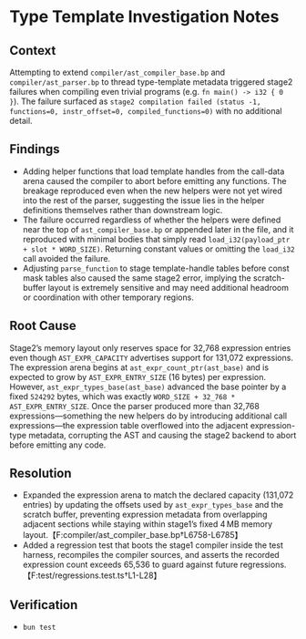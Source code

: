 # Type Template Investigation Notes

## Context

Attempting to extend `compiler/ast_compiler_base.bp` and `compiler/ast_parser.bp` to thread type-template metadata triggered stage2 failures when compiling even trivial programs (e.g. `fn main() -> i32 { 0 }`). The failure surfaced as `stage2 compilation failed (status -1, functions=0, instr_offset=0, compiled_functions=0)` with no additional detail.

## Findings

* Adding helper functions that load template handles from the call-data arena caused the compiler to abort before emitting any functions. The breakage reproduced even when the new helpers were not yet wired into the rest of the parser, suggesting the issue lies in the helper definitions themselves rather than downstream logic.
* The failure occurred regardless of whether the helpers were defined near the top of `ast_compiler_base.bp` or appended later in the file, and it reproduced with minimal bodies that simply read `load_i32(payload_ptr + slot * WORD_SIZE)`. Returning constant values or omitting the `load_i32` call avoided the failure.
* Adjusting `parse_function` to stage template-handle tables before const mask tables also caused the same stage2 error, implying the scratch-buffer layout is extremely sensitive and may need additional headroom or coordination with other temporary regions.

## Root Cause

Stage2’s memory layout only reserves space for 32,768 expression entries even though `AST_EXPR_CAPACITY` advertises support for 131,072 expressions. The expression arena begins at `ast_expr_count_ptr(ast_base)` and is expected to grow by `AST_EXPR_ENTRY_SIZE` (16 bytes) per expression. However, `ast_expr_types_base(ast_base)` advanced the base pointer by a fixed `524292` bytes, which was exactly `WORD_SIZE + 32_768 * AST_EXPR_ENTRY_SIZE`. Once the parser produced more than 32,768 expressions—something the new helpers do by introducing additional call expressions—the expression table overflowed into the adjacent expression-type metadata, corrupting the AST and causing the stage2 backend to abort before emitting any code.

## Resolution

* Expanded the expression arena to match the declared capacity (131,072 entries) by updating the offsets used by `ast_expr_types_base` and the scratch buffer, preventing expression metadata from overlapping adjacent sections while staying within stage1’s fixed 4 MB memory layout.【F:compiler/ast_compiler_base.bp†L6758-L6785】
* Added a regression test that boots the stage1 compiler inside the test harness, recompiles the compiler sources, and asserts the recorded expression count exceeds 65,536 to guard against future regressions.【F:test/regressions.test.ts†L1-L28】

## Verification

* `bun test`
